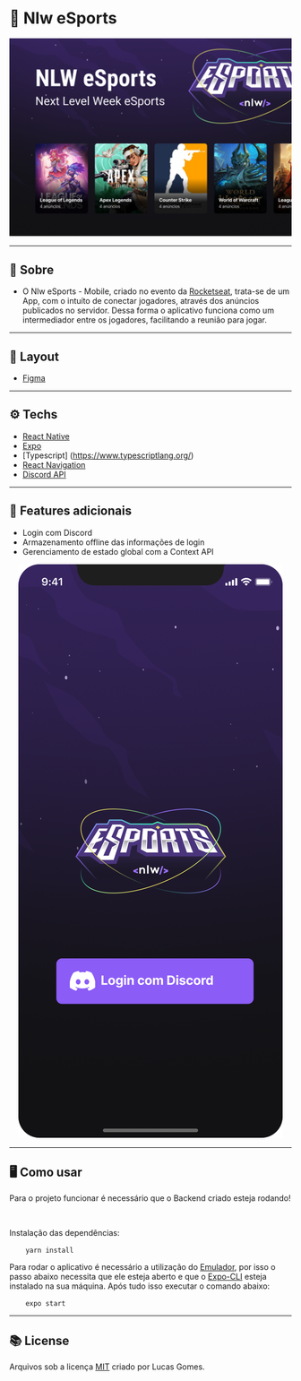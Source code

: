 # :iphone: Nlw eSports

<div align="center">
    <img src="./README/front.png" >
</div>

---

## :bookmark_tabs: Sobre

- O Nlw eSports - Mobile, criado no evento da [Rocketseat](https://www.rocketseat.com.br/), trata-se de um App, com o intuíto de conectar jogadores, através dos anúncios publicados no servidor. Dessa forma o aplicativo funciona como um intermediador entre os jogadores, facilitando a reunião para jogar.

---

## :art: Layout

- [Figma](https://www.figma.com/community/file/1150897317533332617)

---

## :gear: Techs

- [React Native](https://reactnative.dev/)
- [Expo](https://expo.dev/)
- [Typescript] (https://www.typescriptlang.org/)
- [React Navigation](https://reactnavigation.org/)
- [Discord API](https://discord.com/developers/docs/reference)
---

## :book: Features adicionais

- Login com Discord
- Armazenamento offline das informações de login
- Gerenciamento de estado global com a Context API

<div align="center">
    <img src="./README/discord.png" >
</div>

---
## :desktop_computer: Como usar
<p>Para o projeto funcionar é necessário que o Backend criado esteja rodando!</p>

<br />

<p> Instalação das dependências: </p>

```
    yarn install
```

Para rodar o aplicativo é necessário a utilização do [Emulador](https://developer.android.com/studio), por isso o passo abaixo necessita que ele esteja aberto e que o [Expo-CLI](https://docs.expo.dev/workflow/expo-cli/) esteja instalado na sua máquina. Após tudo isso executar o comando abaixo:

```
    expo start
```

---

## :books: License

Arquivos sob a licença [MIT](https://github.com/lucasgomesgp) criado por Lucas Gomes.